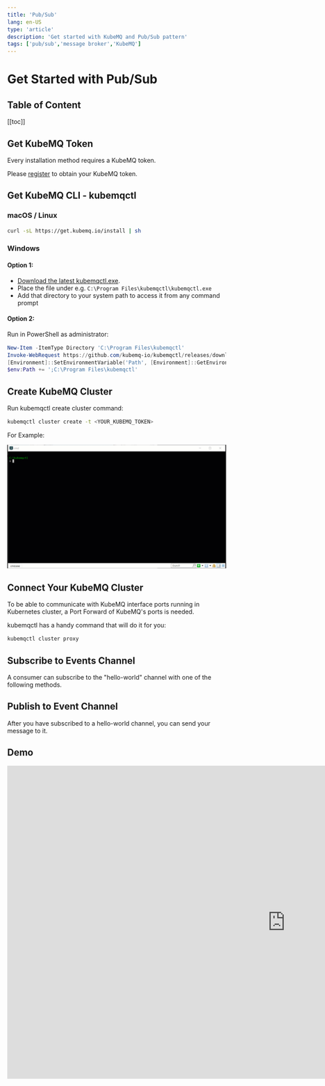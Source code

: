 ```yaml
---
title: 'Pub/Sub'
lang: en-US
type: 'article'
description: 'Get started with KubeMQ and Pub/Sub pattern'
tags: ['pub/sub','message broker','KubeMQ']
---
```

# Get Started with Pub/Sub <Badge text="v1.5.0+"/> <Badge text="stable"/>

## Table of Content
[[toc]]


## Get KubeMQ Token
Every installation method requires a KubeMQ token.

Please [register](https://account.kubemq.io/login/register?destination=docker) to obtain your KubeMQ token.


## Get KubeMQ CLI - kubemqctl

### macOS / Linux

```bash
curl -sL https://get.kubemq.io/install | sh 
```
### Windows

#### Option 1:

- [Download the latest kubemqctl.exe](https://github.com/kubemq-io/kubemqctl/releases/download/latest/kubemqctl.exe).
- Place the file under e.g. `C:\Program Files\kubemqctl\kubemqctl.exe`
- Add that directory to your system path to access it from any command prompt

#### Option 2:
Run in PowerShell as administrator:

```powershell
New-Item -ItemType Directory 'C:\Program Files\kubemqctl'
Invoke-WebRequest https://github.com/kubemq-io/kubemqctl/releases/download/latest/kubemqctl.exe -OutFile 'C:\Program Files\kubemqctl\kubemqctl.exe'
[Environment]::SetEnvironmentVariable('Path', [Environment]::GetEnvironmentVariable('Path', [EnvironmentVariableTarget]::Machine) + ';C:\Program Files\kubemqctl', [EnvironmentVariableTarget]::Machine)
$env:Path += ';C:\Program Files\kubemqctl'
```


## Create KubeMQ Cluster

Run kubemqctl create cluster command:

``` bash
kubemqctl cluster create -t <YOUR_KUBEMQ_TOKEN>
```

For Example:

![kubemqctl-create-basic.gif](./images/kubemqctl-create-basic.gif)

## Connect Your KubeMQ Cluster

To be able to communicate with KubeMQ interface ports running in Kubernetes cluster, a Port Forward of KubeMQ's ports is needed.

kubemqctl has a handy command that will do it for you:

``` bash
kubemqctl cluster proxy
```


## Subscribe to Events Channel

A consumer can subscribe to the "hello-world" channel with one of the following methods.

<CodeSwitcher :languages="{bash:'kubemqctl',curl:'cURL',csharp:'.Net',java:`Java`,go:`Go`,py:`Python`,node:`Node`,php:`PHP`,ruby:`Ruby`,jquery:`jQuery`}" :isolated="true">

<template v-slot:bash>

Run the following kubemqctl command:

``` bash
kubemqctl events rec hello-world
```

When connected, a stream of events messages will be shown in the console.


</template>

<template v-slot:curl>

The following cURL command is using KubeMQ's REST interface:

``` bash
curl --location --request GET "http://localhost:9090/subscribe/events?client_id=some_client_id&channel=some_channel&group=some_group&subscribe_type=events" \
  --header "Content-Type: application/json" \
  --data ""
```

::: warning
Subscribe to Events in REST interface is using WebSocket for streaming (Push) events to the consumer. You will need to implement a WebSocket receiver accordingly.
:::
</template>


<template v-slot:csharp>

The following .NET code snippet is using KubeMQ's .NET SDK with gRPC interface:

``` csharp
using System;

namespace PubSub_Subscribe_to_a_Channel
{
    class Program
    {
        static void Main(string[] args)
        {

            var ChannelName = "hello-world";
            var ClientID = "hello-world-subscriber";
            var KubeMQServerAddress = "localhost:50000";
     
            var  subscriber = new KubeMQ.SDK.csharp.Events.Subscriber(KubeMQServerAddress);
            try
            {
                subscriber.SubscribeToEvents(new KubeMQ.SDK.csharp.Subscription.SubscribeRequest
                {
                    Channel = ChannelName,
                    SubscribeType = KubeMQ.SDK.csharp.Subscription.SubscribeType.Events,
                    ClientID = ClientID

                }, (eventReceive) =>
                {
           
                    Console.WriteLine($"Event Received: EventID:{eventReceive.EventID} Channel:{eventReceive.Channel} Metadata:{eventReceive.Metadata} Body:{ KubeMQ.SDK.csharp.Tools.Converter.FromByteArray(eventReceive.Body)} ");
                },
                (errorHandler) =>                 
                {
                    Console.WriteLine(errorHandler.Message);
                });
            }
            catch (Exception ex)
            {
                Console.WriteLine(ex.Message);
            }
            Console.WriteLine("press any key to close PubSub_Subscribe_to_a_Channel");
            Console.ReadLine();
        }  
        
    }
}
```

When executed, a stream of events messages will be shown in the console.

</template>
<template v-slot:java>

The following Java code snippet is using KubeMQ's Java SDK with gRPC interface:

``` java
package io.kubemq.sdk.examples.get_Started.pubSub_Subscribe_to_a_Channel;

import java.io.IOException;

import javax.net.ssl.SSLException;

import io.grpc.stub.StreamObserver;
import io.kubemq.sdk.basic.ServerAddressNotSuppliedException;
import io.kubemq.sdk.event.EventReceive;
import io.kubemq.sdk.event.Subscriber;
import io.kubemq.sdk.subscription.SubscribeRequest;
import io.kubemq.sdk.subscription.SubscribeType;
import io.kubemq.sdk.tools.Converter;

public class Program {

    public static void main(String[] args)  {
        
        
        String channelName = "hello-world", clientID = "hello-world-subscriber", kubeMQAddress = "localhost:50000";
        Subscriber subscriber = new Subscriber(kubeMQAddress);
        SubscribeRequest subscribeRequest = new SubscribeRequest();
        subscribeRequest.setChannel(channelName);
        subscribeRequest.setClientID(clientID);
        subscribeRequest.setSubscribeType(SubscribeType.Events); 

        StreamObserver<EventReceive> streamObserver = new StreamObserver<EventReceive>() {

            @Override
            public void onNext(EventReceive value) {
                try {
                    System.out.printf("Event Received: EventID: %d, Channel: %s, Metadata: %s, Body: %s",
                            value.getEventId(), value.getChannel(), value.getMetadata(),
                            Converter.FromByteArray(value.getBody()));
                } catch (ClassNotFoundException e) {
                    System.out.printf("ClassNotFoundException: %s",e.getMessage());
                    e.printStackTrace();
                } catch (IOException e) {
                    System.out.printf("IOException:  %s",e.getMessage());
                    e.printStackTrace();
                }

            }

            @Override
            public void onError(Throwable t) {
                System.out.printf("Event Received Error: %s", t.toString());
            }

            @Override
            public void onCompleted() {

            }
        };
        try {
            subscriber.SubscribeToEvents(subscribeRequest, streamObserver);
        } catch (SSLException e) {
            System.out.printf("SSLException: %s", e.toString());
            e.printStackTrace();
        } catch (ServerAddressNotSuppliedException e) {
            System.out.printf("ServerAddressNotSuppliedException: %s", e.toString());
         e.printStackTrace();
      }
       
    }
}    
```
When executed, a stream of events messages will be shown in the console.

</template>
<template v-slot:go>

The following Go code snippet is using KubeMQ's Go SDK with gRPC interface:
``` go
package main
import (
   "context"
   "fmt"
   "github.com/kubemq-io/kubemq-go"
   "log"
)

func main() {
   ctx, cancel := context.WithCancel(context.Background())
   defer cancel()
   client, err := kubemq.NewClient(ctx,
      kubemq.WithAddress("localhost", 50000),
      kubemq.WithClientId("hello-world-subscriber"),
      kubemq.WithTransportType(kubemq.TransportTypeGRPC))
   if err != nil {
      log.Fatal(err)
   }
   defer client.Close()
   channelName := "hello-world"
   errCh := make(chan error)
   eventsCh, err := client.SubscribeToEvents(ctx, channelName, "", errCh)
   if err != nil {
      log.Fatal(err)
      return

   }
   for {
      select {
      case err := <-errCh:
         log.Fatal(err)
         return
      case event, more := <-eventsCh:
         if !more {
            fmt.Println("Event Received, done")
            return
         }
         log.Printf("Event Received:\nEventID: %s\nChannel: %s\nMetadata: %s\nBody: %s\n", event.Id, event.Channel, event.Metadata, event.Body)
      case <-ctx.Done():
         return
      }
   }
}
```
When executed, a stream of events messages will be shown in the console.

</template>
<template v-slot:py>

The following Python code snippet is using KubeMQ's Python SDK with gRPC interface:

``` py
from builtins import input
from kubemq.events.subscriber import Subscriber
from kubemq.subscription.events_store_type import EventsStoreType
from kubemq.subscription.subscribe_request import SubscribeRequest
from kubemq.subscription.subscribe_type import SubscribeType


def create_subscribe_request(
        subscribe_type=SubscribeType.SubscribeTypeUndefined,
        events_store_type=EventsStoreType.Undefined,
        events_store_type_value=0):
    return SubscribeRequest(
        channel="TestChannelName",
        client_id="someID",
        events_store_type=events_store_type,
        events_store_type_value=events_store_type_value,
        group="",
        subscribe_type=subscribe_type
    )


def handle_incoming_events(event):
    if event:
        print("Subscriber Received Event: Metadata:'%s', Channel:'%s', Body:'%s'" % (
            event.metadata,
            event.channel,
            event.body
        ))


if __name__ == "__main__":
    print("Subscribing to event on channel example")

    # Subscribe to events without store
    subscriber = Subscriber("localhost:50000")
    subscribe_request = create_subscribe_request(SubscribeType.Events)
    subscriber.subscribe_to_events(subscribe_request, handle_incoming_events)

    input("Press 'Enter' to stop the application...
")
    
```
When executed, a stream of events messages will be shown in the console.

</template>

<template v-slot:node>

The following Node code snippet is using KubeMQ's REST interface:

``` js
var http = require('http');

var options = {
  'method': 'GET',
  'hostname': 'localhost',
  'port': '9090',
  'path': '/subscribe/events?client_id=some_client_id&channel=hello-world&group=some_group&subscribe_type=events',
  'headers': {
    'Content-Type': 'application/json',
  }
};

var req = http.request(options, function (res) {
  var chunks = [];

  res.on("data", function (chunk) {
    chunks.push(chunk);
  });

  res.on("end", function (chunk) {
    var body = Buffer.concat(chunks);
    console.log(body.toString());
  });

  res.on("error", function (error) {
    console.error(error);
  });
});

req.end();
```


::: warning
Subscribe to Events in REST interface is using WebSocket for streaming (Push) events to the consumer. You will need to implement a WebSocket receiver accordingly.
:::

</template>

<template v-slot:php>

The following PHP code snippet is using KubeMQ's REST interface:

``` php
<?php

$curl = curl_init();

curl_setopt_array($curl, array(
  CURLOPT_URL => "http://localhost:9090/subscribe/events?client_id=some_client_id&channel=hello-world&group=some_group&subscribe_type=events",
  CURLOPT_RETURNTRANSFER => true,
  CURLOPT_ENCODING => "",
  CURLOPT_MAXREDIRS => 10,
  CURLOPT_TIMEOUT => 0,
  CURLOPT_FOLLOWLOCATION => false,
  CURLOPT_HTTP_VERSION => CURL_HTTP_VERSION_1_1,
  CURLOPT_CUSTOMREQUEST => "GET",
  CURLOPT_HTTPHEADER => array(
    "Content-Type: application/json"
  ),
));

$response = curl_exec($curl);
$err = curl_error($curl);

curl_close($curl);

if ($err) {
  echo "cURL Error #:" . $err;
} else {
  echo $response;
} ?>
```


::: warning
Subscribe to Events in REST interface is using WebSocket for streaming (Push) events to the consumer. You will need to implement a WebSocket receiver accordingly.
:::

</template>


<template v-slot:ruby>

The following Ruby code snippet is using KubeMQ's REST interface:

``` ruby
require "uri"
require "net/http"

url = URI("http://localhost:9090/subscribe/events?client_id=some_client_id&channel=hello-world&group=some_group&subscribe_type=events")

http = Net::HTTP.new(url.host, url.port)

request = Net::HTTP::Get.new(url)
request["Content-Type"] = "application/json"

response = http.request(request)
puts response.read_body
```


::: warning
Subscribe to Events in REST interface is using WebSocket for streaming (Push) events to the consumer. You will need to implement a WebSocket receiver accordingly.
:::

</template>


<template v-slot:jquery>

The following jQuery code snippet is using KubeMQ's REST interface:

``` js
var settings = {
  "url": "http://localhost:9090/subscribe/events?client_id=some_client_id&channel=hello-world&group=some_group&subscribe_type=events",
  "method": "GET",
  "timeout": 0,
  "headers": {
    "Content-Type": "application/json",
  },
};

$.ajax(settings).done(function (response) {
  console.log(response);
});
```


::: warning
Subscribe to Events in REST interface is using WebSocket for streaming (Push) events to the consumer. You will need to implement a WebSocket receiver accordingly.
:::

</template>


</CodeSwitcher>



## Publish to Event Channel

After you have subscribed to a hello-world channel, you can send your message to it.


<CodeSwitcher :languages="{bash:'kubemqctl',curl:'cURL',csharp:'.Net',java:`Java`,go:`Go`,py:`Python`,node:`Node`,php:`PHP`,ruby:`Ruby`,jquery:`jQuery`}" :isolated="true">


<template v-slot:bash>

Run the following kubemqctl command:

``` bash
kubemqctl events send hello-world "Hi KubeMQ"
```


</template>


<template v-slot:curl>

The following cURL command is using KubeMQ's REST interface:

``` bash
curl --location --request POST "http://localhost:9090/send/event" 
  --header "Content-Type: application/json" 
  --data '{"EventID": "1234-5678-90","ClientID": "events-client-id","Channel": "events-channel","Metadata": "some-metadata","Body": "c29tZSBlbmNvZGVkIGJvZHk=","Store": false}'
```

A response for a successful command will look like this:

``` bash
{
  "is_error": false,
  "message": "OK",
  "data": {
    "EventID": "1234-5678-90",
    "Sent": true
  }
}
```
</template>

<template v-slot:csharp>

The following .NET code snippet is using KubeMQ's .NET SDK with gRPC interface:

``` csharp
using System;

namespace PubSub_Publish_to_a_Channel
{
    class Program
    {
        static void Main(string[] args)
        {
            var ChannelName = "hello-wrold";
            var ClientID = "hello-world-sender";
            var KubeMQServerAddress = "localhost:50000";


            var channel = new KubeMQ.SDK.csharp.Events.Channel(new KubeMQ.SDK.csharp.Events.ChannelParameters
            {
                ChannelName = ChannelName,
                ClientID = ClientID,
                KubeMQAddress = KubeMQServerAddress
            });

            try
            {
                var result = channel.SendEvent(new KubeMQ.SDK.csharp.Events.Event()
                {                  
                    Body = KubeMQ.SDK.csharp.Tools.Converter.ToByteArray("hello kubemq - sending single event")
                });
                if (!result.Sent)
                {
                    Console.WriteLine($"Could not send single message:{result.Error}");                 
                }
            }
            catch (Exception ex)
            {
                Console.WriteLine(ex.Message);          
            }
        }
    }
}

```

</template>
<template v-slot:java>

The following Java code snippet is using KubeMQ's Java SDK with gRPC interface:

``` java
package io.kubemq.sdk.examples.get_Started.pubSub_Publish_to_a_Channel;

import java.io.IOException;

import javax.net.ssl.SSLException;

import io.kubemq.sdk.basic.ServerAddressNotSuppliedException;
import io.kubemq.sdk.event.Event;
import io.kubemq.sdk.event.Result;
import io.kubemq.sdk.tools.Converter;

public class Program {

    public static void main(String[] args)  {
        
        String channelName = "hello-world", clientID = "hello-world-subscriber", kubeMQAddress = "localhost:50000";
    
        io.kubemq.sdk.event.Channel chan = new io.kubemq.sdk.event.Channel(channelName, clientID, false, kubeMQAddress);

        Event event = new Event();
        try {
            event.setBody(Converter.ToByteArray("hello kubemq - sending single event"));
        } catch (IOException e) {
            
            e.printStackTrace();
        }
        
        try {
            Result res = chan.SendEvent(event);
        } catch (SSLException | ServerAddressNotSuppliedException e) {
           
            e.printStackTrace();
        }

    }
} 
```

</template>
<template v-slot:go>

The following Go code snippet is using KubeMQ's Go SDK with gRPC interface:

``` go
package main
import (
   "context"
   "github.com/kubemq-io/kubemq-go"
   "log"
)

func main() {
   ctx, cancel := context.WithCancel(context.Background())
   defer cancel()
   client, err := kubemq.NewClient(ctx,
      kubemq.WithAddress("localhost", 50000),
      kubemq.WithClientId("hello-world-sender"),
      kubemq.WithTransportType(kubemq.TransportTypeGRPC))
   if err != nil {
      log.Fatal(err)
   }
   defer client.Close()
   channelName := "hello-world"
   err = client.E().
      SetId("some-id").
      SetChannel(channelName).
      SetMetadata("some-metadata").
      SetBody([]byte("hello kubemq - sending single event")).
      Send(ctx)
   if err != nil {
      log.Fatal(err)
   }

}

```

</template>
<template v-slot:py>

The following Python code snippet is using KubeMQ's Python SDK with gRPC interface:

``` py
from kubemq.events.lowlevel.event import Event
from kubemq.events.lowlevel.sender import Sender

if __name__ == "__main__":
    print("Sending event using sender example")

    sender = Sender("localhost:50000")
    event = Event(
        metadata="some-meta-data",
        body=("hello world").encode('UTF-8'),
        store=False,
        channel="hello-world",
        client_id="EventSender",
    )
    sender.send_event(event)
    
```


</template>


<template v-slot:node>

The following node code snippet is using KubeMQ's REST interface:

``` js
var http = require('http');

var options = {
  'method': 'POST',
  'hostname': 'localhost',
  'port': '9090',
  'path': '/send/event',
  'headers': {
    'Content-Type': 'application/json',
  }
};

var req = https.request(options, function (res) {
  var chunks = [];

  res.on("data", function (chunk) {
    chunks.push(chunk);
  });

  res.on("end", function (chunk) {
    var body = Buffer.concat(chunks);
    console.log(body.toString());
  });

  res.on("error", function (error) {
    console.error(error);
  });
});

var postData =  "{\n    \"EventID\": \"1234-5678-90\",\n    \"ClientID\": \"events-client-id\",\n    \"Channel\": \"hello-world\",\n    \"Metadata\": \"some-metadata\",\n    \"Body\": \"c29tZSBlbmNvZGVkIGJvZHk=\",\n    \"Store\": false\n}";

req.write(postData);

req.end();
```

A response for a successful command will look like this:

``` bash
{
  "is_error": false,
  "message": "OK",
  "data": {
    "EventID": "1234-5678-90",
    "Sent": true
  }
}
```
</template>

<template v-slot:php>

The following PHP code snippet is using KubeMQ's REST interface:

``` php
<?php

$curl = curl_init();

curl_setopt_array($curl, array(
  CURLOPT_URL => "http://localhost:9090/send/event",
  CURLOPT_RETURNTRANSFER => true,
  CURLOPT_ENCODING => "",
  CURLOPT_MAXREDIRS => 10,
  CURLOPT_TIMEOUT => 0,
  CURLOPT_FOLLOWLOCATION => false,
  CURLOPT_HTTP_VERSION => CURL_HTTP_VERSION_1_1,
  CURLOPT_CUSTOMREQUEST => "POST",
  CURLOPT_POSTFIELDS =>"{\n    \"EventID\": \"1234-5678-90\",\n    \"ClientID\": \"events-client-id\",\n    \"Channel\": \"hello-world\",\n    \"Metadata\": \"some-metadata\",\n    \"Body\": \"c29tZSBlbmNvZGVkIGJvZHk=\",\n    \"Store\": false\n}",
  CURLOPT_HTTPHEADER => array(
    "Content-Type: application/json"
  ),
));

$response = curl_exec($curl);
$err = curl_error($curl);

curl_close($curl);

if ($err) {
  echo "cURL Error #:" . $err;
} else {
  echo $response;
} ?>
```

A response for a successful command will look like this:

``` bash
{
  "is_error": false,
  "message": "OK",
  "data": {
    "EventID": "1234-5678-90",
    "Sent": true
  }
}
```
</template>


<template v-slot:ruby>

The following Ruby code snippet is using KubeMQ's REST interface:

``` ruby
require "uri"
require "net/http"

url = URI("http://localhost:9090/send/event")

https = Net::HTTP.new(url.host, url.port)
https.use_ssl = true

request = Net::HTTP::Post.new(url)
request["Content-Type"] = "application/json"
request.body = "{\n    \"EventID\": \"1234-5678-90\",\n    \"ClientID\": \"events-client-id\",\n    \"Channel\": \"hello-world\",\n    \"Metadata\": \"some-metadata\",\n    \"Body\": \"c29tZSBlbmNvZGVkIGJvZHk=\",\n    \"Store\": false\n}"
response = https.request(request)
puts response.read_body
```

A response for a successful command will look like this:

``` bash
{
  "is_error": false,
  "message": "OK",
  "data": {
    "EventID": "1234-5678-90",
    "Sent": true
  }
}
```
</template>


<template v-slot:jquery>

The following jQuery code snippet is using KubeMQ's REST interface:

``` js
var settings = {
  "url": "http://localhost:9090/send/event",
  "method": "POST",
  "timeout": 0,
  "headers": {
    "Content-Type": "application/json",
  },
  "data": "{\n    \"EventID\": \"1234-5678-90\",\n    \"ClientID\": \"events-client-id\",\n    \"Channel\": \"hello-world\",\n    \"Metadata\": \"some-metadata\",\n    \"Body\": \"c29tZSBlbmNvZGVkIGJvZHk=\",\n    \"Store\": false\n}",
};

$.ajax(settings).done(function (response) {
  console.log(response);
});
```

A response for a successful command will look like this:

``` bash
{
  "is_error": false,
  "message": "OK",
  "data": {
    "EventID": "1234-5678-90",
    "Sent": true
  }
}
```
</template>


</CodeSwitcher>

## Demo


<div class="video-block">
    <iframe width="1280" height="720"
      src="https://www.youtube.com/embed/x02IXA9VpoU" frameborder="0"
      allow="accelerometer; autoplay; encrypted-media; gyroscope; picture-in-picture"
      allowfullscreen>
    </iframe>
</div>

